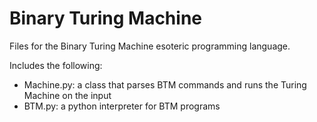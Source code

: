 # Binary Turing Machine
Files for the Binary Turing Machine esoteric programming language.

Includes the following:
- Machine.py: a class that parses BTM commands and runs the Turing Machine on the input
- BTM.py: a python interpreter for BTM programs
